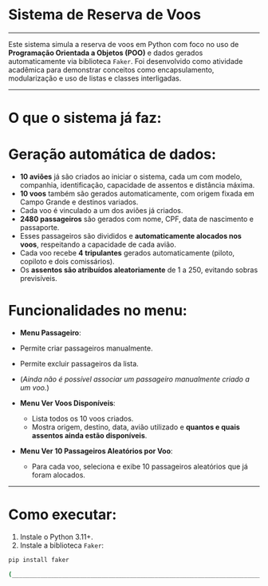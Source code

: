 # Sistema de Reserva de Voos
__________________________________________________________________________________________________________________________________

Este sistema simula a reserva de voos em Python com foco no uso de **Programação Orientada a Objetos (POO)** e dados gerados automaticamente via biblioteca `Faker`. Foi desenvolvido como atividade acadêmica para demonstrar conceitos como encapsulamento, modularização e uso de listas e classes interligadas.

__________________________________________________________________________________________________________________________________
# O que o sistema já faz:

# Geração automática de dados:
- **10 aviões** já são criados ao iniciar o sistema, cada um com modelo, companhia, identificação, capacidade de assentos e distância máxima.
- **10 voos** também são gerados automaticamente, com origem fixada em Campo Grande e destinos variados.
- Cada voo é vinculado a um dos aviões já criados.
- **2480 passageiros** são gerados com nome, CPF, data de nascimento e passaporte.
- Esses passageiros são divididos e **automaticamente alocados nos voos**, respeitando a capacidade de cada avião.
- Cada voo recebe **4 tripulantes** gerados automaticamente (piloto, copiloto e dois comissários).
- Os **assentos são atribuídos aleatoriamente** de 1 a 250, evitando sobras previsíveis.

# Funcionalidades no menu:
- **Menu Passageiro**:
- Permite criar passageiros manualmente.
- Permite excluir passageiros da lista.
- (*Ainda não é possível associar um passageiro manualmente criado a um voo.*)

- **Menu Ver Voos Disponíveis**:
  - Lista todos os 10 voos criados.
  - Mostra origem, destino, data, avião utilizado e **quantos e quais assentos ainda estão disponíveis**.

- **Menu Ver 10 Passageiros Aleatórios por Voo**:
  - Para cada voo, seleciona e exibe 10 passageiros aleatórios que já foram alocados.

__________________________________________________________________________________________________________________________________

# Como executar:

1. Instale o Python 3.11+.
2. Instale a biblioteca `Faker`:

```bash
pip install faker

(_________________________________________________________________________________________________________________________________)
